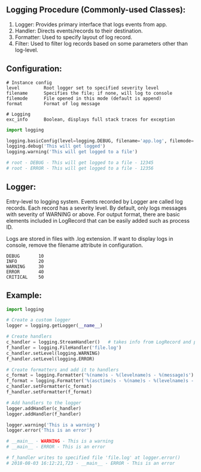 ## Logging Procedure (Commonly-used Classes):
1. Logger: Provides primary interface that logs events from app.
2. Handler: Directs events/records to their destination.
3. Formatter: Used to specify layout of log record.
4. Filter: Used to filter log records based on some parameters other than log-level.

## Configuration:
```
# Instance config
level         Root logger set to specified severity level
filename      Specifies the file; if none, will log to console
filemode      File opened in this mode (default is append)
format        Format of log message

# Logging
exc_info      Boolean, displays full stack traces for exception
```

```python
import logging

logging.basicConfig(level=logging.DEBUG, filename='app.log', filemode='w', format='%(name)s - %(levelname)s - %(message)s' - %(process)d)
logging.debug('This will get logged')
logging.warning('This will get logged to a file')

# root - DEBUG - This will get logged to a file - 12345
# root - ERROR - This will get logged to a file - 12356
```

## Logger:
Entry-level to logging system. Events recorded by Logger are called log records. Each record has a severity level. By default, only logs messages with severity of WARNING or above. For output format, there are basic elements included in LogRecord that can be easily added such as process ID. 

Logs are stored in files with .log extension. If want to display logs in console, remove the filename attribute in configuration.

```
DEBUG       10
INFO        20
WARNING     30
ERROR       40
CRITICAL    50
```

## Example: 
```python
import logging

# Create a custom logger
logger = logging.getLogger(__name__)

# Create handlers
c_handler = logging.StreamHandler()   # takes info from LogRecord and print to console
f_handler = logging.FileHandler('file.log')
c_handler.setLevel(logging.WARNING)
f_handler.setLevel(logging.ERROR)

# Create formatters and add it to handlers
c_format = logging.Formatter('%(name)s - %(levelname)s - %(message)s')
f_format = logging.Formatter('%(asctime)s - %(name)s - %(levelname)s - %(message)s')
c_handler.setFormatter(c_format)
f_handler.setFormatter(f_format)

# Add handlers to the logger
logger.addHandler(c_handler)
logger.addHandler(f_handler)

logger.warning('This is a warning')
logger.error('This is an error')

# __main__ - WARNING - This is a warning
# __main__ - ERROR - This is an error

# f_handler writes to specified file 'file.log' at logger.error()
# 2018-08-03 16:12:21,723 - __main__ - ERROR - This is an error
```
